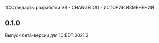 1С:Стандарты разработки V8 - CHANGELOG - ИСТОРИЯ ИЗМЕНЕНИЙ


## 0.1.0

Выпуск бета-версии для 1C:EDT 2021.2
